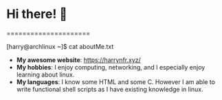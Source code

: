 # Hi there! 👋
=====================

[harry@archlinux ~]$ cat aboutMe.txt

* **My awesome website**: https://harrynfr.xyz/
* **My hobbies**: I enjoy computing, networking, and I especially enjoy learning about linux.
* **My languages**: I know some HTML and some C. However I am able to write functional shell scripts as I have existing knowledge in linux.
